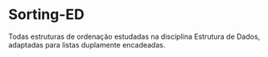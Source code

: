 # Sorting-ED
Todas estruturas de ordenação estudadas na disciplina Estrutura de Dados, adaptadas para listas duplamente encadeadas.
